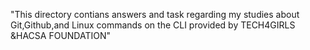 "This directory contians answers and task regarding my studies about Git,Github,and Linux commands on the CLI provided by TECH4GIRLS &HACSA FOUNDATION"
